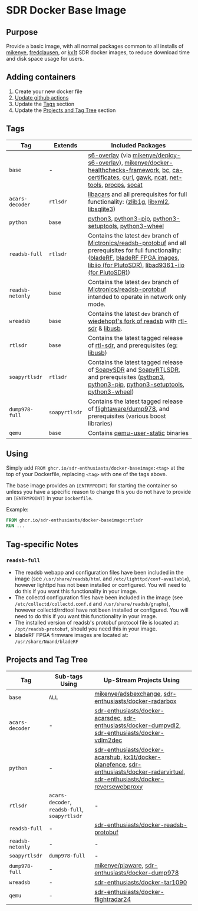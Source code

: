 # SDR Docker Base Image

## Purpose

Provide a basic image, with all normal packages common to all installs of [mikenye][mikenye], [fredclausen][fredclausen], or [kx1t][kx1t] SDR docker images, to reduce download time and disk space usage for users.

## Adding containers

1) Create your new docker file
2) [Update github actions](Add-New-Container-Template.MD)
3) Update the [Tags](#tags) section
4) Update the [Projects and Tag Tree](#Projects-and-Tag-Tree) section

## Tags

| Tag | Extends | Included Packages |
| --- | ------- | ------------------|
| `base` | - | [s6-overlay][s6-overlay] (via [mikenye/deploy-s6-overlay][mikenye/deploy-s6-overlay]), [mikenye/docker-healthchecks-framework][mikenye/docker-healthchecks-framework], [bc][bc], [ca-certificates][ca-certificates], [curl][curl], [gawk][gawk], [ncat][ncat], [net-tools][net-tools], [procps][procps], [socat][socat] |
| `acars-decoder` | `rtlsdr` | [libacars][libacars] and all prerequisites for full functionality: ([zlib1g][zlib1g], [libxml2][libxml2], [libsqlite3][libsqlite3]) |
| `python` | `base` | [python3][python3], [python3-pip][python3-pip], [python3-setuptools][python3-setuptools], [python3-wheel][python3-wheel] |
| `readsb-full` | `rtlsdr` | Contains the latest `dev` branch of [Mictronics/readsb-protobuf] and all prerequisites for full functionality: ([bladeRF][bladeRF], [bladeRF FPGA images][bladeRF FPGA images], [libiio (for PlutoSDR)][libiio], [libad9361-iio (for PlutoSDR)][libad9361-iio]) |
| `readsb-netonly` | `base` | Contains the latest `dev` branch of [Mictronics/readsb-protobuf][Mictronics/readsb-protobuf] intended to operate in network only mode. |
| `wreadsb` | `base` | Contains the latest `dev` branch of [wiedehopf's fork of readsb][wiedehopf/readsb] with [rtl-sdr][rtl-sdr] & [libusb][libusb]. |
| `rtlsdr` | `base` | Contains the latest tagged release of [rtl-sdr][rtl-sdr], and prerequisites (eg: [libusb][libusb]) |
| `soapyrtlsdr` | `rtlsdr` | Contains the latest tagged release of [SoapySDR][SoapySDR] and [SoapyRTLSDR][SoapyRTLSDR], and prerequisites ([python3][python3], [python3-pip][python3-pip], [python3-setuptools][python3-setuptools], [python3-wheel][python3-wheel]) |
| `dump978-full` | `soapyrtlsdr` | Contains the latest tagged release of [flightaware/dump978][flightaware/dump978], and prerequisites (various boost libraries) |
| `qemu` | `base` | Contains [qemu-user-static][qemu-user-static] binaries |

## Using

Simply add `FROM ghcr.io/sdr-enthusiasts/docker-baseimage:<tag>` at the top of your Dockerfile, replacing `<tag>` with one of the tags above.

The base image provides an `[ENTRYPOINT]` for starting the container so unless you have a specific reason to change this you do not have to provide an `[ENTRYPOINT]` in your `Dockerfile`.

Example:

```Dockerfile
FROM ghcr.io/sdr-enthusiasts/docker-baseimage:rtlsdr
RUN ...
```

## Tag-specific Notes

### `readsb-full`

* The readsb webapp and configuration files have been included in the image (see `/usr/share/readsb/html` and `/etc/lighttpd/conf-available`), however lighttpd has not been installed or configured. You will need to do this if you want this functionality in your image.
* The collectd configuration files have been included in the image (see `/etc/collectd/collectd.conf.d` and `/usr/share/readsb/graphs`), however collectd/rrdtool have not been installed or configured. You will need to do this if you want this functionality in your image.
* The installed version of readsb's protobuf protocol file is located at: `/opt/readsb-protobuf`, should you need this in your image.
* bladeRF FPGA firmware images are located at: `/usr/share/Nuand/bladeRF`

## Projects and Tag Tree

| Tag               | Sub-tags Using                 | Up-Stream Projects Using |
| ----------------- | ------------------------------ | ------------------------ |
| `base`            | `ALL`                          | [mikenye/adsbexchange][docker-adsbexchange], [sdr-enthusiasts/docker-radarbox][docker-radarbox] |
| `acars-decoder`   | -                              | [sdr-enthusiasts/docker-acarsdec][docker-acarsdec], [sdr-enthusiasts/docker-dumpvdl2][docker-dumpvdl2], [sdr-enthusiasts/docker-vdlm2dec][docker-vdlm2dec] |
| `python`          | -                              | [sdr-enthusiasts/docker-acarshub][docker-acarshub], [kx1t/docker-planefence][docker-planefence], [sdr-enthusiasts/docker-radarvirtuel][docker-radarvirtuel], [sdr-enthusiasts/docker-reversewebproxy][docker-reversewebproxy] |
| `rtlsdr`          | `acars-decoder`, `readsb-full`, `soapyrtlsdr` | - |
| `readsb-full`     | -                              | [sdr-enthusiasts/docker-readsb-protobuf][docker-readsb-protobuf] |
| `readsb-netonly`  | -                              | - |
| `soapyrtlsdr`     | `dump978-full`                 | - |
| `dump978-full`    | -                              | [mikenye/piaware][docker-piaware], [sdr-enthusiasts/docker-dump978][docker-dump978]  |
| `wreadsb`         | -                              | [sdr-enthusiasts/docker-tar1090][docker-tar1090] |
| `qemu`            | -                              | [sdr-enthusiasts/docker-flightradar24][docker-flightradar24] |

<!-- links below here -->
[bc]: https://packages.debian.org/stable/bc
[bladeRF FPGA images]: https://www.nuand.com/fpga_images/
[bladeRF]: https://github.com/Nuand/bladeRF
[ca-certificates]: https://packages.debian.org/stable/ca-certificates
[curl]: https://packages.debian.org/stable/curl
[docker-acarsdec]: https://github.com/sdr-enthusiasts/docker-acarsdec
[docker-acarshub]: https://github.com/sdr-enthusiasts/docker-acarshub
[docker-adsbexchange]: https://github.com/mikenye/docker-adsbexchange
[docker-dump978]: https://github.com/sdr-enthusiasts/docker-dump978
[docker-dumpvdl2]: https://github.com/sdr-enthusiasts/docker-dumpvdl2
[docker-flightradar24]: https://github.com/sdr-enthusiasts/docker-flightradar24
[docker-piaware]: https://github.com/mikenye/docker-piaware
[docker-planefence]: http://github.com/kx1t/docker-planefence
[docker-radarbox]: https://github.com/sdr-enthusiasts/docker-radarbox
[docker-radarvirtuel]: https://github.com/sdr-enthusiasts/docker-radarvirtuel
[docker-readsb-protobuf]: https://github.com/sdr-enthusiasts/docker-readsb-protobuf
[docker-reversewebproxy]: https://github.com/sdr-enthusiasts/docker-reversewebproxy
[docker-tar1090]: https://github.com/sdr-enthusiasts/docker-tar1090
[docker-vdlm2dec]: https://github.com/sdr-enthusiasts/docker-vdlm2dec
[flightaware/dump978]: https://github.com/flightaware/dump978
[fredclausen]: https://github.com/fredclausen
[gawk]: https://packages.debian.org/stable/gawk
[kx1t]: https://github.com/kx1t/
[libacars]: https://github.com/szpajder/libacars
[libad9361-iio]: https://github.com/analogdevicesinc/libad9361-iio
[libiio]: https://github.com/analogdevicesinc/libiio
[libsqlite3]: https://packages.debian.org/stable/libsqlite3
[libusb]: https://packages.debian.org/stable/libusb-1.0-0
[libxml2]: https://packages.debian.org/stable/libxml2
[Mictronics/readsb-protobuf]: https://github.com/Mictronics/readsb-protobuf
[mikenye]: https://github.com/mikenye/
[mikenye/deploy-s6-overlay]: https://github.com/mikenye/deploy-s6-overlay
[mikenye/docker-healthchecks-framework]: https://github.com/mikenye/docker-healthchecks-framework
[ncat]: https://packages.debian.org/stable/ncat
[net-tools]: https://packages.debian.org/stable/net-tools
[procps]: https://packages.debian.org/stable/procps
[python3-pip]: https://packages.debian.org/stable/python3-pip
[python3-setuptools]: https://packages.debian.org/stable/python3-setuptools
[python3-wheel]: https://packages.debian.org/stable/python3-wheel
[python3]: https://packages.debian.org/stable/python3
[qemu-user-static]: https://packages.debian.org/stable/qemu-user-static
[rtl-sdr]: https://osmocom.org/projects/rtl-sdr/
[s6-overlay]: https://github.com/just-containers/s6-overlay
[SoapyRTLSDR]: https://github.com/pothosware/SoapyRTLSDR
[SoapySDR]: https://github.com/pothosware/SoapySDR
[socat]: https://packages.debian.org/stable/socat
[wiedehopf/readsb]: https://github.com/wiedehopf/readsb
[zlib1g]: https://packages.debian.org/stable/zlib1g